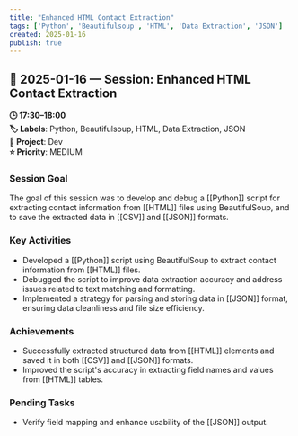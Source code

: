 ```yaml
---
title: "Enhanced HTML Contact Extraction"
tags: ['Python', 'Beautifulsoup', 'HTML', 'Data Extraction', 'JSON']
created: 2025-01-16
publish: true
---
```


## 📅 2025-01-16 — Session: Enhanced HTML Contact Extraction

**🕒 17:30–18:00**  
**🏷️ Labels**: Python, Beautifulsoup, HTML, Data Extraction, JSON  
**📂 Project**: Dev  
**⭐ Priority**: MEDIUM  


### Session Goal
The goal of this session was to develop and debug a [[Python]] script for extracting contact information from [[HTML]] files using BeautifulSoup, and to save the extracted data in [[CSV]] and [[JSON]] formats.

### Key Activities
- Developed a [[Python]] script using BeautifulSoup to extract contact information from [[HTML]] files.
- Debugged the script to improve data extraction accuracy and address issues related to text matching and formatting.
- Implemented a strategy for parsing and storing data in [[JSON]] format, ensuring data cleanliness and file size efficiency.

### Achievements
- Successfully extracted structured data from [[HTML]] elements and saved it in both [[CSV]] and [[JSON]] formats.
- Improved the script's accuracy in extracting field names and values from [[HTML]] tables.

### Pending Tasks
- Verify field mapping and enhance usability of the [[JSON]] output.
